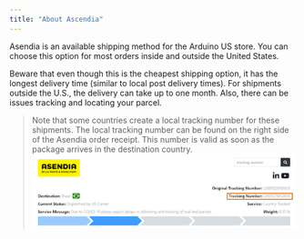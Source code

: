 ```yaml
---
title: "About Ascendia"
---
```


Asendia is an available shipping method for the Arduino US store. You can choose this option for most orders inside and outside the United States.

Beware that even though this is the cheapest shipping option, it has the longest delivery time (similar to local post delivery times). For shipments outside the U.S., the delivery can take up to one month. Also, there can be issues tracking and locating your parcel.

> Note that some countries create a local tracking number for these shipments. The local tracking number can be found on the right side of the Asendia order receipt. This number is valid as soon as the package arrives in the destination country. ![Asendia order receipt with local tracking number highlighted](img/AsendiaLocalTrackingNumberHighlighted.png)
